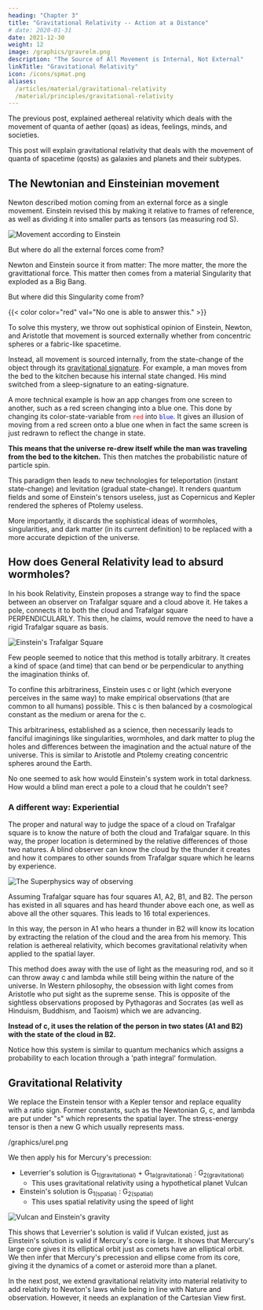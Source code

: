 ```yaml
---
heading: "Chapter 3"
title: "Gravitational Relativity -- Action at a Distance"
# date: 2020-01-31
date: 2021-12-30
weight: 12
image: /graphics/gravrelm.png
description: "The Source of All Movement is Internal, Not External"
linkTitle: "Gravitational Relativity"
icon: /icons/spmat.png
aliases:
  /articles/material/gravitational-relativity
  /material/principles/gravitational-relativity
---
```




The previous post, explained aethereal relativity which deals with the movement of quanta of aether (qoas) as ideas, feelings, minds, and societies. 

This post will explain gravitational relativity that deals with the movement of quanta of spacetime (qosts) as galaxies and planets and their subtypes. 

<!-- Under universal relativity are the five specific relativities:

Name | Physics name | Pythagorean Tone
--- | --- | ---
Aethereal Relativity | not discovered | ti? fa? 
Gravitational Relativity | General Relativity | sol, la
Radiant Relativity | Special Relativity | mi
Radioactive Relativity | Feynmann Equations | re
Material Relativtiy | Classical mechanics | do   -->


## The Newtonian and Einsteinian movement

<!-- In [another post](/solutions/material/how-to-fix-general-relativity), we explained the flaws in General Relativity:

- it is limited to visible movement
- it cannot extend to explain the cause of spacetime

These flaws lead to theories on  dark matter or wormholes and singularities that have never been found. They were caused by Einstein's reliance on arbitrary tensors to lead to his concept of the fabric of spacetime. This is a necessary consequence of him thinking in terms of electromagnetic fields from his earlier work with the photoelectric effect.

Metaphysically, his mind imagined the universe from the perspective of light which has two known properties:

- it has a speed limit of 300km/s -- this leads to c
- it can travel arbitrarily -- this leads to the arbitrary metric tensor -->

Newton described motion coming from an external force as a single movement. Einstein revised this by making it relative to frames of reference, as well as dividing it into smaller parts as tensors (as measuring rod S).  

![Movement according to Einstein](/graphics/movement.png)

But where do all the external forces come from? 

Newton and Einstein source it from matter: The more matter, the more the gravittational force. This matter then comes from a material Singularity that exploded as a Big Bang. 

But where did this Singularity come from? 

{{< color color="red" val="No one is able to answer this." >}}


To solve this mystery, we throw out sophistical opinion of Einstein, Newton, and Aristotle that movement is sourced externally whether from concentric spheres or a fabric-like spacetime. 

<!--  get out of this 
all separated by the simultaniety of time which he pegs to the speed of light which is really circular reasoning. 

The end result is a singularity that defies physics and which no one can explain. It's like hiding dust under the rug, hoping that no one will notice or ask about. -->

Instead, all movement is sourced internally, from the state-change of the object through its [gravitational signature](/material/general-relativity). For example, a man moves from the bed to the kitchen because his internal state changed. His mind switched from a sleep-signature to an eating-signature.  

A more technical example is how an app changes from one screen to another, such as a red screen changing into a blue one. This done by changing its color-state-variable from <code style="color: red">red</code> into <code style="color: blue">blue</code>. It gives an illusion of moving from a red screen onto a blue one when in fact the same screen is just redrawn to reflect the change in state. 

**This means that the universe re-drew itself while the man was traveling from the bed to the kitchen.** This then matches the probabilistic nature of particle spin. 

This paradigm then leads to new technologies for teleportation (instant state-change) and levitation (gradual state-change). It renders quantum fields and some of Einstein's tensors useless, just as Copernicus and Kepler rendered the spheres of Ptolemy useless.

More importantly, it discards the sophistical ideas of wormholes, singularities, and dark matter (in its current definition) to be replaced with a more accurate depiction of the universe.

<!-- Sophistry. Quantum physics is at a dead end because it imposes a sophistry called the fabric of spacetime that controls gravity and limits the speed of light. In 

is from Socrates saying is thrice removed from the truth. If you look at it mathematically, it doesnt' make sense. 

Newton was actually the first one to popularize this with the concept of Newton's apple falling. It assumes that the cause of the fall was an external force called gravity from the Earth. But in Superphysics, the fall of the apple is caused by the G of the apple's qost or center of gravity relative to the qost of the earth. 

A bucket of water has a moving center of gravity just as a flock of birds have a changing bird-leader that controls the movement of the flock.

A leaf is blown externally by the wind. But in reality, the wind blows from its own nature which reacts in a certain way to heat. The leaf then has its own nature that agrees to being blown by the wind, as opposed to a tree trunk that comes form the same seed but has different natures relative to the wind.  -->


## How does General Relativity lead to absurd wormholes?

<!-- Einstein's logic naturally leads him to the idea of wormholes and arbtirary spacetimes (create your own universe). He starts  -->

In his book Relativity, Einstein proposes a strange way to find the space between an observer on Trafalgar square and a cloud above it. He takes a pole, connects it to both the cloud and Trafalgar square PERPENDICULARLY. This then, he claims, would remove the need to have a rigid Trafalgar square as basis. 

![Einstein's Trafalgar Square](/graphics/traf.png)

Few people seemed to notice that this method is totally arbitrary. It creates a kind of space (and time) that can bend or be perpendicular to anything the imagination thinks of. 

To confine this arbitrariness, Einstein uses c or light (which everyone perceives in the same way) to make empirical observations (that are common to all humans) possible. This c is then balanced by a cosmological constant as the medium or arena for the c.

This arbitrariness, established as a science, then necessarily leads to fanciful imaginings like singularities, wormholes, and dark matter to plug the holes and differences between the imagination and the actual nature of the universe. This is similar to Aristotle and Ptolemy creating concentric spheres around the Earth.  

No one seemed to ask how would Einstein's system work in total darkness. How would a blind man erect a pole to a cloud that he couldn't see?


### A different way: Experiential

The proper and natural way to judge the space of a cloud on Trafalgar square is to know the nature of both the cloud and Trafalgar square. In this way, the proper location is determined by the relative differences of those two natures. 
A blind observer can know the cloud by the thunder it creates and how it compares to other sounds from Trafalgar square which he learns by experience. 

![The Superphysics way of observing](/graphics/clouds.png)

Assuming Trafalgar square has four squares A1, A2, B1, and B2. The person has existed in all squares and has heard thunder above each one, as well as above all the other squares. This leads to 16 total experiences. 

In this way, the person in A1 who hears a thunder in B2 will know its location by extracting the relation of the cloud and the area from his memory. This relation is aethereal relativity, which becomes gravitational relativity when applied to the spatial layer. 

This method does away with the use of light as the measuring rod, and so it can throw away c and lambda while still being within the nature of the universe. In Western philosophy, the obsession with light comes from Aristotle who put sight as the supreme sense. This is opposite of the sightless observations proposed by Pythagoras and Socrates (as well as Hinduism, Buddhism, and Taoism) which we are advancing.

<!-- It would be like removing the training wheels of a kid's bicycle so that the bicycle can run faster. 

Yes, c and lambda helped physicists understand the universe beyond the solar system, but it also necessarily limits the full understanding of the universe to only 5% of its visible parts -- how can anyone be proud of that? Is knowing only 5% of the universe the most crowning achievement of the human species? -->

**Instead of c, it uses the relation of the person in two states (A1 and B2) with the state of the cloud in B2.** 

Notice how this system is similar to quantum mechanics which assigns a probability to each location through a 'path integral' formulation. 



## Gravitational Relativity 

<!-- As an alternative to general relativity, we present a draft of "gravitational relativity" derived from Kepler, as a subset of a unifying "universal relativity" from his concept of harmonic ratios.  -->

We replace the Einstein tensor with a Kepler tensor and replace equality with a ratio sign. Former constants, such as the Newtonian G, c, and lambda are put under "s" which represents the spatial layer. The stress-energy tensor is then a new G which usually represents mass. 


/graphics/urel.png


We then apply his for Mercury's precession:

- Leverrier's solution is G<sub>1(gravitational)</sub> + G<sub>1a(gravitational)</sub> : G<sub>2(gravitational)</sub>
  - This uses gravitational relativity using a hypothetical planet Vulcan  
- Einstein's solution is G<sub>1(spatial)</sub> : G<sub>2(spatial)</sub> 
  - This uses spatial relativity using the speed of light 


![Vulcan and Einstein's gravity](/graphics/gravrelm.png)


This shows that Leverrier's solution is valid if Vulcan existed, just as Einstein's solution is valid if Mercury's core is large. It shows that Mercury's large core gives it its elliptical orbit just as comets have an elliptical orbit. We then infer that Mercury's precession and ellipse come from its core, giving it the dynamics of a comet or asteroid more than a planet.  

<!-- This is useful for finding habitable planets in the future. --> 

<!-- and Einstein's solution is valid if the quality of the core of Mercury is ascertained. The precession of Mercury using spatial relativity is due to its core being 75% of its mass. This gives it the dynamics of a comet more than a planet.  -->

In the next post, we extend gravitational relativity into material relativity to add relativity to Newton's laws while being in line with Nature and observation. However, it needs an explanation of the Cartesian View first. 
